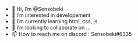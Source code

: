 - 👋 Hi, I’m @Sensobeki
- 👀 I’m interested in developement 
- 🌱 I’m currently learning html, css, js
- 💞️ I’m looking to collaborate on ...
- 📫 How to reach me on discord : Sensobeki#6335

<!---
Utomico/Utomico is a ✨ special ✨ repository because its `README.md` (this file) appears on your GitHub profile.
You can click the Preview link to take a look at your changes.
--->
